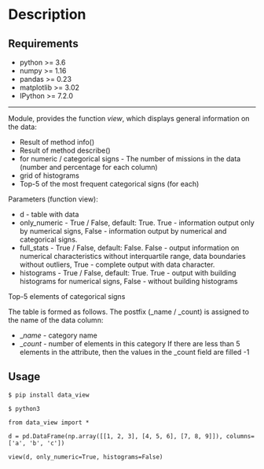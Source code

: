 Description
===========

Requirements
------------

* python >= 3.6
* numpy >= 1.16
* pandas >= 0.23
* matplotlib >= 3.02
* IPython >= 7.2.0

------------

Module, provides the function _view_, which displays general information on the data:
  - Result of method info()
  - Result of method describe()
  - for numeric / categorical signs - The number of missions in the data (number and percentage for each column)
  - grid of histograms 
  - Top-5 of the most frequent categorical signs (for each)

 Parameters (function view):
 * d - table with data
 * only_numeric - True / False, default: True. True - information output only by numerical signs, False - information output by numerical and categorical signs.
 * full_stats - True / False, default: False. False - output information on numerical characteristics without interquartile range, data boundaries without outliers, True - complete output with data character.
 * histograms - True / False, default: True. True - output with building histograms for numerical signs, False - without building histograms

Top-5 elements of categorical signs

 The table is formed as follows. The postfix (_name / _count) is assigned to the name of the data column:
  - __name_ - category name
  - __count_ - number of elements in this category If there are less than 5 elements in the attribute, then the values ​​in the _count field are filled -1

Usage
-----
	$ pip install data_view

    $ python3

    from data_view import *

    d = pd.DataFrame(np.array([[1, 2, 3], [4, 5, 6], [7, 8, 9]]), columns=['a', 'b', 'c'])

    view(d, only_numeric=True, histograms=False)

